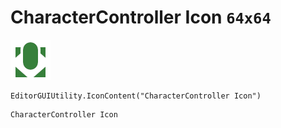 # CharacterController Icon `64x64`
<img src="/img/CharacterController%20Icon.png" width=64 height=64>

``` CSharp
EditorGUIUtility.IconContent("CharacterController Icon")
```
```
CharacterController Icon
```
